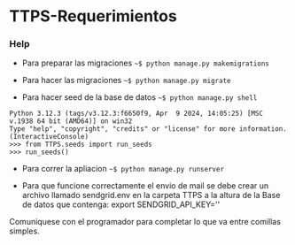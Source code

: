 # TTPS-Requerimientos

### Help
- Para preparar las migraciones
```~$ python manage.py makemigrations```


- Para hacer las migraciones
```~$ python manage.py migrate```

- Para hacer seed de la base de datos
```~$ python manage.py shell```
```
Python 3.12.3 (tags/v3.12.3:f6650f9, Apr  9 2024, 14:05:25) [MSC v.1938 64 bit (AMD64)] on win32
Type "help", "copyright", "credits" or "license" for more information.
(InteractiveConsole)
>>> from TTPS.seeds import run_seeds
>>> run_seeds()
```

- Para correr la apliacion
```~$ python manage.py runserver```

- Para que funcione correctamente el envio de mail se debe crear un archivo llamado sendgrid.env en la carpeta TTPS a la altura de la Base de datos que contenga:
export SENDGRID_API_KEY=''

Comuniquese con el programador para completar lo que va entre comillas simples.
